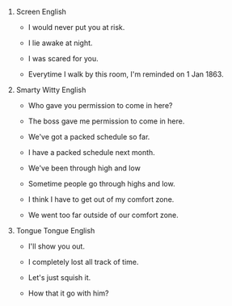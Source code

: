 1. Screen English

    - I would never put you at risk.

    - I lie awake at night.

    - I was scared for you.

    - Everytime I walk by this room, I'm reminded on 1 Jan 1863.

2. Smarty Witty English

    - Who gave you permission to come in here?

    - The boss gave me permission to come in here.

    - We've got a packed schedule so far.

    - I have a packed schedule next month.

    - We've been through high and low

    - Sometime people go through highs and low.

    - I think I have to get out of my comfort zone.

    - We went too far outside of our comfort zone.

3. Tongue Tongue English

    - I'll show you out. 

    - I completely lost all track of time.

    - Let's just squish it.

    - How that it go with him?
